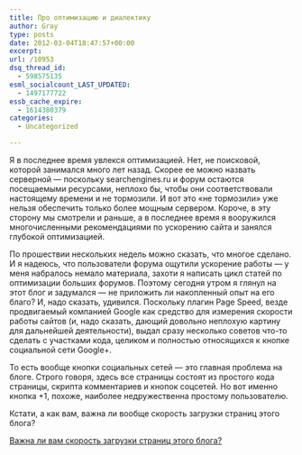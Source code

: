 ```yaml
---
title: Про оптимизацию и диалектику
author: Gray
type: posts
date: 2012-03-04T18:47:57+00:00
excerpt:
url: /10953
dsq_thread_id:
  - 598575135
esml_socialcount_LAST_UPDATED:
  - 1497177722
essb_cache_expire:
  - 1614380379
categories:
  - Uncategorized

---
```








Я в последнее время увлекся оптимизацией. Нет, не поисковой, которой занимался много лет назад. Скорее ее можно назвать серверной — поскольку searchengines.ru и форум остаются посещаемыми ресурсами, неплохо бы, чтобы они соответствовали настоящему времени и не тормозили. И вот это &#171;не тормозили&#187; уже нельзя обеспечить только более мощным сервером. Короче, в эту сторону мы смотрели и раньше, а в последнее время я вооружился многочисленными рекомендациями по ускорению сайта и занялся глубокой оптимизацией.

По прошествии нескольких недель можно сказать, что многое сделано. И я надеюсь, что пользователи форума ощутили ускорение работы — у меня набралось немало материала, захоти я написать цикл статей по оптимизации больших форумов. Поэтому сегодня утром я глянул на этот блог и задумался — не приложить ли накопленный опыт на его благо? И, надо сказать, удивился. Поскольку плагин Page Speed, везде продвигаемый компанией Google как средство для измерения скорости работы сайтов (и, надо сказать, дающий довольно неплохую картину для дальнейшей деятельности), выдал сразу несколько советов что-то сделать с участками кода, целиком и полностью относящихся к кнопке социальной сети Google+.

То есть вообще кнопки социальных сетей — это главная проблема на блоге. Строго говоря, здесь все страницы состоят из простого кода страницы, скрипта комментариев и кнопок соцсетей. Но вот именно кнопка +1, похоже, наиболее недружественна простому пользователю.

Кстати, а как вам, важна ли вообще скорость загрузки страниц этого блога?

  


<noscript>
  <a href="http://polldaddy.com/poll/6005461/">Важна ли вам скорость загрузки страниц этого блога?</a>
</noscript>